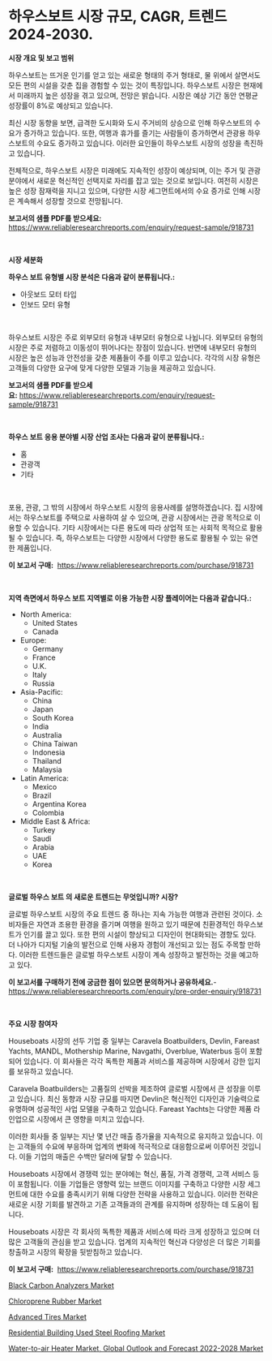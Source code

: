 <p><h1>하우스보트 시장 규모, CAGR, 트렌드 2024-2030.</h1></p><p><strong>시장 개요 및 보고 범위</strong></p>
<p><p>하우스보트는 뜨거운 인기를 얻고 있는 새로운 형태의 주거 형태로, 물 위에서 살면서도 모든 편의 시설을 갖춘 집을 경험할 수 있는 것이 특징입니다. 하우스보트 시장은 현재에서 미래까지 높은 성장을 겪고 있으며, 전망은 밝습니다. 시장은 예상 기간 동안 연평균 성장률이 8%로 예상되고 있습니다.</p><p>최신 시장 동향을 보면, 급격한 도시화와 도시 주거비의 상승으로 인해 하우스보트의 수요가 증가하고 있습니다. 또한, 여행과 휴가를 즐기는 사람들이 증가하면서 관광용 하우스보트의 수요도 증가하고 있습니다. 이러한 요인들이 하우스보트 시장의 성장을 촉진하고 있습니다.</p><p>전체적으로, 하우스보트 시장은 미래에도 지속적인 성장이 예상되며, 이는 주거 및 관광 분야에서 새로운 혁신적인 선택지로 자리를 잡고 있는 것으로 보입니다. 여전히 시장은 높은 성장 잠재력을 지니고 있으며, 다양한 시장 세그먼트에서의 수요 증가로 인해 시장은 계속해서 성장할 것으로 전망됩니다.</p></p>
<p><strong>보고서의 샘플 PDF를 받으세요:</strong> <a href="https://www.reliableresearchreports.com/enquiry/request-sample/918731">https://www.reliableresearchreports.com/enquiry/request-sample/918731</a></p>
<p>&nbsp;</p>
<p><strong>시장 세분화</strong></p>
<p><strong>하우스 보트 유형별 시장 분석은 다음과 같이 분류됩니다.:</strong></p>
<p><ul><li>아웃보드 모터 타입</li><li>인보드 모터 유형</li></ul></p>
<p>&nbsp;</p>
<p><p>하우스보트 시장은 주로 외부모터 유형과 내부모터 유형으로 나뉩니다. 외부모터 유형의 시장은 주로 저렴하고 이동성이 뛰어나다는 장점이 있습니다. 반면에 내부모터 유형의 시장은 높은 성능과 안전성을 갖춘 제품들이 주를 이루고 있습니다. 각각의 시장 유형은 고객들의 다양한 요구에 맞게 다양한 모델과 기능을 제공하고 있습니다.</p></p>
<p><strong>보고서의 샘플 PDF를 받으세요:</strong>&nbsp;<a href="https://www.reliableresearchreports.com/enquiry/request-sample/918731">https://www.reliableresearchreports.com/enquiry/request-sample/918731</a></p>
<p>&nbsp;</p>
<p><strong> 하우스 보트 응용 분야별 시장 산업 조사는 다음과 같이 분류됩니다.:</strong></p>
<p><ul><li>홈</li><li>관광객</li><li>기타</li></ul></p>
<p>&nbsp;</p>
<p><p>포용, 관광, 그 밖의 시장에서 하우스보트 시장의 응용사례를 설명하겠습니다. 집 시장에서는 하우스보트를 주택으로 사용하여 살 수 있으며, 관광 시장에서는 관광 목적으로 이용할 수 있습니다. 기타 시장에서는 다른 용도에 따라 상업적 또는 사회적 목적으로 활용될 수 있습니다. 즉, 하우스보트는 다양한 시장에서 다양한 용도로 활용될 수 있는 유연한 제품입니다.</p></p>
<p><strong>이 보고서 구매:</strong>&nbsp; <a href="https://www.reliableresearchreports.com/purchase/918731">https://www.reliableresearchreports.com/purchase/918731</a></p>
<p>&nbsp;</p>
<p><strong>지역 측면에서 하우스 보트 지역별로 이용 가능한 시장 플레이어는 다음과 같습니다.:</strong></p>
<p><ul>
    <li>
        North America:
        <ul>
            <li>United States</li>
            <li>Canada</li>
        </ul>
    </li>
    <li>
        Europe:
        <ul>
            <li>Germany</li>
            <li>France</li>
            <li>U.K.</li>
            <li>Italy</li>
            <li>Russia</li>
        </ul>
    </li>
    <li>
        Asia-Pacific:
        <ul>
            <li>China</li>
            <li>Japan</li>
            <li>South Korea</li>
            <li>India</li>
            <li>Australia</li>
            <li>China Taiwan</li>
            <li>Indonesia</li>
            <li>Thailand</li>
            <li>Malaysia</li>
        </ul>
    </li>
    <li>
        Latin America:
        <ul>
            <li>Mexico</li>
            <li>Brazil</li>
            <li>Argentina Korea</li>
            <li>Colombia</li>
        </ul>
    </li>
    <li>
        Middle East & Africa:
        <ul>
            <li>Turkey</li>
            <li>Saudi</li>
            <li>Arabia</li>
            <li>UAE</li>
            <li>Korea</li>
        </ul>
    </li>
    </ul></p>
<p>&nbsp;</p>
<p><strong>글로벌 하우스 보트 의 새로운 트렌드는 무엇입니까? 시장?</strong></p>
<p><p>글로벌 하우스보트 시장의 주요 트렌드 중 하나는 지속 가능한 여행과 관련된 것이다. 소비자들은 자연과 조용한 환경을 즐기며 여행을 원하고 있기 때문에 친환경적인 하우스보트가 인기를 끌고 있다. 또한 편의 시설이 향상되고 디자인이 현대화되는 경향도 있다. 더 나아가 디지털 기술의 발전으로 인해 사용자 경험이 개선되고 있는 점도 주목할 만하다. 이러한 트렌드들은 글로벌 하우스보트 시장이 계속 성장하고 발전하는 것을 예고하고 있다.</p></p>
<p><strong>이 보고서를 구매하기 전에 궁금한 점이 있으면 문의하거나 공유하세요.</strong>- <a href="https://www.reliableresearchreports.com/enquiry/pre-order-enquiry/918731">https://www.reliableresearchreports.com/enquiry/pre-order-enquiry/918731</a></p>
<p>&nbsp;</p>
<p><strong>주요 시장 참여자</strong></p>
<p><p>Houseboats 시장의 선두 기업 중 일부는 Caravela Boatbuilders, Devlin, Fareast Yachts, MANDL, Mothership Marine, Navgathi, Overblue, Waterbus 등이 포함되어 있습니다. 이 회사들은 각각 독특한 제품과 서비스를 제공하며 시장에서 강한 입지를 보유하고 있습니다.</p><p>Caravela Boatbuilders는 고품질의 선박을 제조하여 글로벌 시장에서 큰 성장을 이루고 있습니다. 최신 동향과 시장 규모를 따지면 Devlin은 혁신적인 디자인과 기술력으로 유명하며 성공적인 사업 모델을 구축하고 있습니다. Fareast Yachts는 다양한 제품 라인업으로 시장에서 큰 영향을 미치고 있습니다.</p><p>이러한 회사들 중 일부는 지난 몇 년간 매출 증가율을 지속적으로 유지하고 있습니다. 이는 고객들의 수요에 부응하며 업계의 변화에 적극적으로 대응함으로써 이루어진 것입니다. 이들 기업의 매출은 수백만 달러에 달할 수 있습니다.</p><p>Houseboats 시장에서 경쟁력 있는 분야에는 혁신, 품질, 가격 경쟁력, 고객 서비스 등이 포함됩니다. 이들 기업들은 영향력 있는 브랜드 이미지를 구축하고 다양한 시장 세그먼트에 대한 수요를 충족시키기 위해 다양한 전략을 사용하고 있습니다. 이러한 전략은 새로운 시장 기회를 발견하고 기존 고객들과의 관계를 유지하며 성장하는 데 도움이 됩니다.</p><p>Houseboats 시장은 각 회사의 독특한 제품과 서비스에 따라 크게 성장하고 있으며 더 많은 고객들의 관심을 받고 있습니다. 업계의 지속적인 혁신과 다양성은 더 많은 기회를 창출하고 시장의 확장을 뒷받침하고 있습니다.</p></p>
<p><strong>이 보고서 구매:</strong>&nbsp;&nbsp;<a href="https://www.reliableresearchreports.com/purchase/918731">https://www.reliableresearchreports.com/purchase/918731</a></p>
<p><p><a href="https://issuu.com/reportprime-2/docs/black-carbon-analyzers-market-size-2030.pptx">Black Carbon Analyzers Market</a></p><p><a href="https://view.publitas.com/reportprime-1/chloroprene-rubber-market-size-2024-2031-global-industrial-analysis-key-geographical-regions-market-share-top-key-players-product-types-and-forecast-research-report/">Chloroprene Rubber Market</a></p><p><a href="https://view.publitas.com/reportprime-1/advanced-tires-market-provides-a-comprehensive-analysis-including-a-macro-overview-of-the-market-as-well-as-micro-details-such-as-market-size-and-competitive-landscape/">Advanced Tires Market</a></p><p><a href="https://issuu.com/reportprime-2/docs/residential-building-used-steel-roofing-market-siz">Residential Building Used Steel Roofing Market</a></p><p><a href="https://five-trouble-98a.notion.site/Water-to-air-Heater-Market-Global-Outlook-and-Forecast-2022-2028-Market-Research-Report-Unlocks-Ana-9ec2e41457a04a0a94b0cc23e03971ab">Water-to-air Heater Market, Global Outlook and Forecast 2022-2028 Market</a></p></p>
